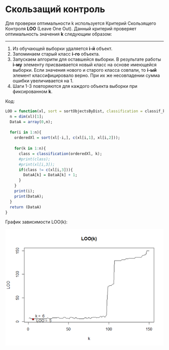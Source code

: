 # Скользащий контроль

Для проверки оптимальности k используется Критерий Скользящего Контроля **LOO** (Leave One Out). Данный критерий проверяет оптимальность значения **k** следующим образом:

---

1. Из обучающей выборки удаляется **i-й** объект.
2. Запоминаем старый класс **i-го** объекта.
3. Запускаем алгоритм для оставшейся выборки. В результате работы **i-му** элементу присваивается новый класс на основе имеющейся выборки. Если значения нового и старого класса совпали, то **i-ый** элемент классифицировало верно. При их же несовпадении сумма ошибки увеличивается на 1.
4. Шаги 1-3 повторяются для каждого объекта выборки при фиксированном **k**. 

Код:

```R
LOO = function(xl, sort = sortObjectsByDist, classification = classif_kNN){
  n = dim(xl)[1];
  DataA = array(0,n);
  
  for(i in 1:n){
    orderedXl = sort(xl[-i,], c(xl[i,1], xl[i,2]));
    
    for(k in 1:n){
      class = classification(orderedXl, k);
      #print(class);
      #print(xl[i,3]);
      if(class != c(xl[i,3])){
        DataA[k] = DataA[k] + 1;
      }
    }
    print(i);
    print(DataA);
  }
  return (DataA)
}
```
График зависимости LOO(k):

![Ну нет ее и все! Отстань!](/kNNLOO/LOO(k)(2).png)
